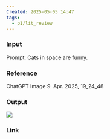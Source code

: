 ```yaml
---
Created: 2025-05-05 14:47
tags:
  - p1/lit_review
---
```

### Input
Prompt: Cats in space are funny.
### Reference
ChatGPT Image 9. Apr. 2025, 19_24_48

### Output
![](ChatGPT%20Image%209.%20Apr.%202025,%2019_24_48.png)
### Link
